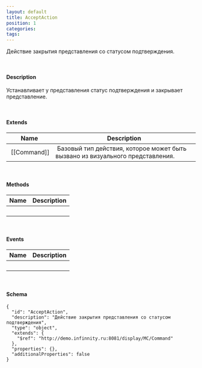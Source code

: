```yaml
---
layout: default
title: AcceptAction
position: 1
categories: 
tags: 
---
```


Действие закрытия представления со статусом подтверждения.

   

#### Description

Устанавливает у представления статус подтверждения и закрывает представление.

   

#### Extends

|Name|Description|
|----|-----------|
| [[Command]]| Базовый тип действия, которое может быть вызвано из визуального представления.|

   

#### Methods

|Name|Description|
|----|-----------|
| | |

    

#### Events

|Name|Description|
|----|-----------|
| | |

   

#### Schema

```
{
  "id": "AcceptAction",
  "description": "Действие закрытия представления со статусом подтверждения",
  "type": "object",
  "extends": {
    "$ref": "http://demo.infinnity.ru:8081/display/MC/Command"
  },
  "properties": {},
  "additionalProperties": false
}
```

   

 

